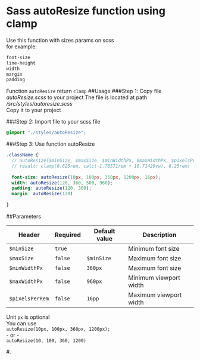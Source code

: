 # Sass autoResize function using clamp

Use this function with sizes params on scss
<br>
for example:
```scss
font-size
line-height
width
margin
padding

```
Function `autoResize` return `clamp`
##Usage
###Step 1: Copy file <i>autoResize.scss</i> to your project
The file is located at path <i>/src/styles/autoresize.scss</i>
<br>
Copy it to your project

###Step 2: Import file to your scss file
```scss
@import "./styles/autoResize";
```

###Step 3: Use function autoResize

```scss
.className {
  // autoResize($minSize, $maxSize, $minWidthPx, $maxWidthPx, $pixelsPerRem)
  // result: clamp(0.625rem, calc(-1.78571rem + 10.71429vw), 6.25rem)
  
  font-size: autoResize(10px, 100px, 360px, 1200px, 16px);
  width: autoResize(120, 360, 500, 960);
  padding: autoResize(120, 360);
  margin: autoResize(120)
  
}
```
##Parameters

| Header              | Required | Default value       | Description             |
| ------------------- | -------- | ------------------- | ----------------------- |
| `$minSize`          |  `true`  | | Minimum font size |
| `$maxSize`          |  `false` | `$minSize`          | Maximum font size       |
| `$minWidthPx`       |  `false` | `360px`             | Maximum font size       |
| `$maxWidthPx`       |  `false` | `960px`             | Minimum viewport width  |
| `$pixelsPerRem`     |  `false` | `16pp`              | Maximum viewport width  |

Unit `px` is optional
<br>
You can use 
<br>
`autoResize(10px, 100px, 360px, 1200px);`
<br> - or - <br> 
`autoResize(10, 100, 360, 1200)`



#.
